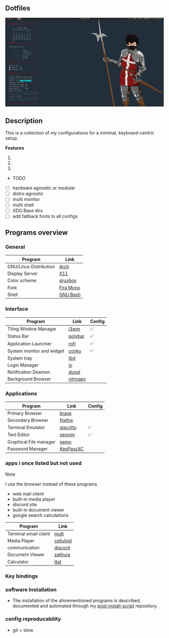 ## Dotfiles

![image_of_rice](desktop_image.png)

## Description

This is a collection of my configurations for a minimal, keyboard-centric
setup. 

**Features**

1.
2.
3.

* TODO
- [ ] hardware agnostic or modular
- [ ] distro agnostic
- [ ] multi monitor
- [ ] multi shell
- [ ] XDG Base dirs
- [ ] add fallback fonts to all configs

## Programs overview

### General

| Program                | Link                                                  |
| ---------------------- | ----------------------------------------------------- |
| GNU/Linux Distribution | [Arch](https://archlinux.org/)                        |
| Display Server         | [X11](https://www.x.org/wiki/)                        | 
| Color scheme           | [gruvbox](https://github.com/morhetz/gruvbox)         | 
| Font                   | [Fira Mono](https://www.nerdfonts.com/font-downloads) | 
| Shell                  | [GNU Bash](https://www.gnu.org/software/bash/)        | 

### Interface

| Program                   | Link                                                             | Config             |
| ------------------------- | ---------------------------------------------------------------- | ------------------ |
| Tiling Window Manager     | [i3wm](https://i3wm.org/)                                        | :white_check_mark: |
| Status Bar                | [polybar](https://github.com/polybar/polybar?tab=readme-ov-file) | :white_check_mark: |
| Application Launcher      | [rofi](https://github.com/davatorium/rofi)                       | :white_check_mark: |
| System monitor and widget | [conky](https://github.com/brndnmtthws/conky?tab=readme-ov-file) | :white_check_mark: |
| System tray               | [tbd]()                                                          |                    |
| Login Manager             | [ly](https://github.com/fairyglade/ly)                           |                    |
| Notification Deamon       | [dunst](https://github.com/dunst-project/dunst)                  |                    |
| Background Browser        | [nitrogen](https://github.com/l3ib/nitrogen/)                    |                    |

### Applications

| Program                | Link                                               | Config             |
| ---------------------- | -------------------------------------------------- | ------------------ |
| Primary Browser        | [brave](https://brave.com/)                        |                    |
| Secondary Browser      | [firefox](https://www.mozilla.org/en-US/)          |                    |
| Terminal Emulator      | [alacritty](https://github.com/alacritty/alacritty)| :white_check_mark: |
| Text Editor            | [neovim](https://neovim.io/)                       | :white_check_mark: |
| Graphical File manager | [nemo](https://github.com/linuxmint/nemo)          |                    |
| Password Manager       | [KeePassXC](https://keepassxc.org/)                |                    |

### apps i once listed but not used

> [!NOTE]
> I use the browser instead of these programs
>
> * web mail client
> * built-in media player
> * discord site
> * built-in document viewer
> * google search calculations

| Program | Link |
| --- | --- |
| Terminal email client  | [mutt](http://www.mutt.org/)                       | 
| Media Player           | [celluloid](https://celluloid-player.github.io/)   | 
| communication          | [discord](https://discord.com/)                    | 
| Document Viewer        | [zathura](https://pwmt.org/projects/zathura/)      | 
| Calculator             | [tbd]()                                            |

### Key bindings

### software Installation

* The installation of the aforementioned programs is described, documented and
automated through my [post-install-script]() repository.

### config reproducability

* git + stow
